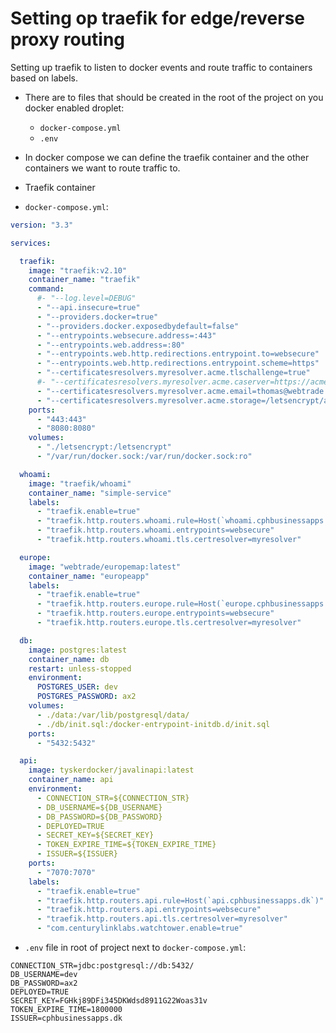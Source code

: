 # Setting op traefik for edge/reverse proxy routing
Setting up traefik to listen to docker events and route traffic to containers based on labels.
- There are to files that should be created in the root of the project on you docker enabled droplet:
  - `docker-compose.yml`
  - `.env`
- In docker compose we can define the traefik container and the other containers we want to route traffic to.
- Traefik container

- `docker-compose.yml`:

```yaml
version: "3.3"

services:

  traefik:
    image: "traefik:v2.10"
    container_name: "traefik"
    command:
      #- "--log.level=DEBUG"
      - "--api.insecure=true"
      - "--providers.docker=true"
      - "--providers.docker.exposedbydefault=false"
      - "--entrypoints.websecure.address=:443"
      - "--entrypoints.web.address=:80"
      - "--entrypoints.web.http.redirections.entrypoint.to=websecure"
      - "--entrypoints.web.http.redirections.entrypoint.scheme=https"
      - "--certificatesresolvers.myresolver.acme.tlschallenge=true"
      #- "--certificatesresolvers.myresolver.acme.caserver=https://acme-staging-v02.api.letsencrypt.org/directory"
      - "--certificatesresolvers.myresolver.acme.email=thomas@webtrade.dk"
      - "--certificatesresolvers.myresolver.acme.storage=/letsencrypt/acme.json"
    ports:
      - "443:443"
      - "8080:8080"
    volumes:
      - "./letsencrypt:/letsencrypt"
      - "/var/run/docker.sock:/var/run/docker.sock:ro"

  whoami:
    image: "traefik/whoami"
    container_name: "simple-service"
    labels:
      - "traefik.enable=true"
      - "traefik.http.routers.whoami.rule=Host(`whoami.cphbusinessapps.dk`)"
      - "traefik.http.routers.whoami.entrypoints=websecure"
      - "traefik.http.routers.whoami.tls.certresolver=myresolver"

  europe:
    image: "webtrade/europemap:latest"
    container_name: "europeapp"
    labels:
      - "traefik.enable=true"
      - "traefik.http.routers.europe.rule=Host(`europe.cphbusinessapps.dk`)"
      - "traefik.http.routers.europe.entrypoints=websecure"
      - "traefik.http.routers.europe.tls.certresolver=myresolver"

  db:
    image: postgres:latest
    container_name: db
    restart: unless-stopped
    environment:
      POSTGRES_USER: dev
      POSTGRES_PASSWORD: ax2
    volumes:
      - ./data:/var/lib/postgresql/data/
      - ./db/init.sql:/docker-entrypoint-initdb.d/init.sql
    ports:
      - "5432:5432"

  api:
    image: tyskerdocker/javalinapi:latest
    container_name: api
    environment:
      - CONNECTION_STR=${CONNECTION_STR}
      - DB_USERNAME=${DB_USERNAME}
      - DB_PASSWORD=${DB_PASSWORD}
      - DEPLOYED=TRUE
      - SECRET_KEY=${SECRET_KEY}
      - TOKEN_EXPIRE_TIME=${TOKEN_EXPIRE_TIME}
      - ISSUER=${ISSUER}
    ports:
      - "7070:7070"
    labels:
      - "traefik.enable=true"
      - "traefik.http.routers.api.rule=Host(`api.cphbusinessapps.dk`)"
      - "traefik.http.routers.api.entrypoints=websecure"
      - "traefik.http.routers.api.tls.certresolver=myresolver"
      - "com.centurylinklabs.watchtower.enable=true"
```
- `.env` file in root of project next to `docker-compose.yml`: 
```env
CONNECTION_STR=jdbc:postgresql://db:5432/
DB_USERNAME=dev
DB_PASSWORD=ax2
DEPLOYED=TRUE
SECRET_KEY=FGHkj89DFi345DKWdsd8911G22Woas31v
TOKEN_EXPIRE_TIME=1800000
ISSUER=cphbusinessapps.dk

```